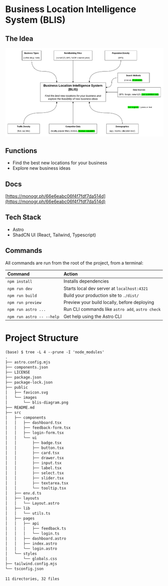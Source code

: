 # Business Location Intelligence System (BLIS)

## The Idea

![BLIS Diagram](./public/images/blis-diagram.png)

## Functions
- Find the best new locations for your business
- Explore new business ideas

## Docs

[https://monogr.ph/66e6eabc06f4f7fdf7da514d](https://monogr.ph/66e6eabc06f4f7fdf7da514d)

## Tech Stack

- Astro
- ShadCN UI (React, Tailwind, Typescript)

## Commands

All commands are run from the root of the project, from a terminal:

| Command                   | Action                                           |
| :------------------------ | :----------------------------------------------- |
| `npm install`             | Installs dependencies                            |
| `npm run dev`             | Starts local dev server at `localhost:4321`      |
| `npm run build`           | Build your production site to `./dist/`          |
| `npm run preview`         | Preview your build locally, before deploying     |
| `npm run astro ...`       | Run CLI commands like `astro add`, `astro check` |
| `npm run astro -- --help` | Get help using the Astro CLI                     |

# Project Structure
```
(base) $ tree -L 4 --prune -I 'node_modules'
.
├── astro.config.mjs
├── components.json
├── LICENSE
├── package.json
├── package-lock.json
├── public
│   ├── favicon.svg
│   └── images
│       └── blis-diagram.png
├── README.md
├── src
│   ├── components
│   │   ├── dashboard.tsx
│   │   ├── feedback-form.tsx
│   │   ├── login-form.tsx
│   │   └── ui
│   │       ├── badge.tsx
│   │       ├── button.tsx
│   │       ├── card.tsx
│   │       ├── drawer.tsx
│   │       ├── input.tsx
│   │       ├── label.tsx
│   │       ├── select.tsx
│   │       ├── slider.tsx
│   │       ├── textarea.tsx
│   │       └── tooltip.tsx
│   ├── env.d.ts
│   ├── layouts
│   │   └── Layout.astro
│   ├── lib
│   │   └── utils.ts
│   ├── pages
│   │   ├── api
│   │   │   ├── feedback.ts
│   │   │   └── login.ts
│   │   ├── dashboard.astro
│   │   ├── index.astro
│   │   └── login.astro
│   └── styles
│       └── globals.css
├── tailwind.config.mjs
└── tsconfig.json

11 directories, 32 files
```
